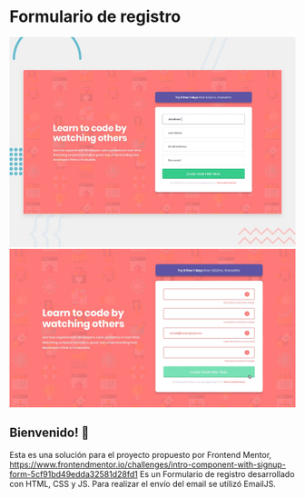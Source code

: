 # Formulario de registro

![Preview del proyecto](./design/desktop-preview.jpg)
![Preview del manejo de errores](./design/active-states.jpg)

## Bienvenido! 👋

Esta es una solución para el proyecto propuesto por Frontend Mentor, https://www.frontendmentor.io/challenges/intro-component-with-signup-form-5cf91bd49edda32581d28fd1
Es un Formulario de registro desarrollado con HTML, CSS y JS. Para realizar el envío del email se utilizó EmailJS.

